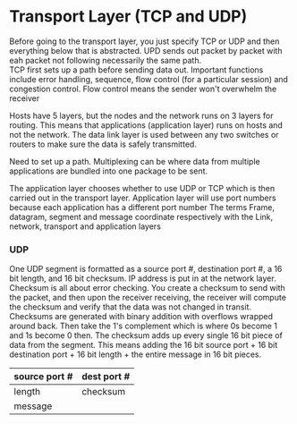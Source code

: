 # Transport Layer (TCP and UDP)
Before going to the transport layer, you just specify TCP or UDP and then everything below that is abstracted. 
UPD sends out packet by packet with eah packet not following necessarily the same path.  
TCP first sets up a path before sending data out. Important functions include error handling, sequence, flow control (for a particular session) and congestion control. Flow control means the sender won't overwhelm the receiver   

Hosts have 5 layers, but the nodes and the network runs on 3 layers for routing. This means that applications (application layer) runs on hosts and not the network. 
The data link layer is used between any two switches or routers to make sure the data is safely transmitted.  

Need to set up a path. 
Multiplexing can be where data from multiple applications are bundled into one package to be sent. 

The application layer chooses whether to use UDP or TCP which is then carried out in the transport layer. Application layer will use port numbers because each application has a different port number
The terms Frame, datagram, segment and message coordinate respectively with the Link, network, transport and application layers

### UDP
One UDP segment is formatted as a source port #, destination port #, a 16 bit length, and 16 bit checksum. IP address is put in at the network layer. Checksum is all about error checking. You create a checksum to send with the packet, and then upon the receiver receiving, the receiver will compute the checksum and verify that the data was not changed in transit. Checksums are generated with binary addition with overflows wrapped around back. Then take the 1's complement which is where 0s become 1 and 1s become 0 then. The checksum adds up every single 16 bit piece of data from the segment. This means adding the 16 bit source port + 16 bit destination port + 16 bit length + the entire message in 16 bit pieces. 

| source port # | dest port # |
| --- | --- |
| length | checksum |
| message |
